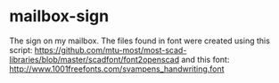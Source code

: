 mailbox-sign
============

The sign on my mailbox. The files found in font were created using this script:
https://github.com/mtu-most/most-scad-libraries/blob/master/scadfont/font2openscad
and this font:
http://www.1001freefonts.com/svampens_handwriting.font
